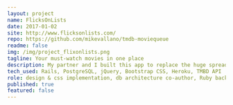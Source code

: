```yaml
---
layout: project
name: FlicksOnLists
date: 2017-01-02
site: http://www.flicksonlists.com/
repo: https://github.com/mikevallano/tmdb-moviequeue
readme: false
img: /img/project_flixonlists.png
tagline: Your must-watch movies in one place
description: My partner and I built this app to replace the huge spreadsheet we were keeping that dated way back to 2003. Now we can track the movies we've seen, where we saw them, and what we want to see next. <br><br>We built this app in 2015 when our skills were still new, so in 2022, I did some <a href="https://github.com/mikevallano/tmdb-moviequeue/issues/270" target="_blank">significant refactoring</a> to reduce instance variables in the controllers and helper modules. And then in 2023, I added exciting new features like stats for TV shows and displaying the streaming services where content is currently available.
tech_used: Rails, PostgreSQL, jQuery, Bootstrap CSS, Heroku, TMBD API
role: design & css implementation, db architecture co-author, Ruby backend co-author,
published: true
featured: false
---
```

